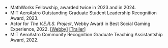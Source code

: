 - MathWorks Fellowship, awarded twice in 2023 and in 2024.
- MIT AeroAstro Outstanding Graduate Student Leadership Recognition Award, 2023.
- Actor for <em>The V.E.R.S. Project</em>, Webby Award in Best Social Gaming Experience, 2022. [[Webby]](https://winners.webbyawards.com/2022/games/game-features/best-social-gaming-experience/204315/the-vers-project) [[Trailer]](https://www.instagram.com/p/Cc5YEfMAkEo/)
- MIT AeroAstro Community Recognition Graduate Teaching Assistantship Award, 2022.
